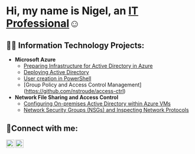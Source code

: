 <h1>Hi, my name is Nigel, an <a href="https://www.linkedin.com/in/nigel-stroude-secure/">IT Professional</a>☺</h1>

<h2>👨‍💻 Information Technology Projects:</h2>

- <b>Microsoft Azure</b>
  - [Preparing Infrastructure for Active Directory in Azure](https://github.com/nstroude/Active-Directory-infrastructure)
  - [Deploying Active Directory](https://github.com/nstroude/AD-Deploy)
  - [User creation in PowerShell](https://github.com/nstroude/user-creation)
  - [Group Policy and Access Control Management] (https://github.com/nstroude/access-ctrl)
- <b>Network File Sharing and Access Control</b>
  - [Configuring On-premises Active Directory within Azure VMs](https://github.com/joshmadakorcc/configure-ad)
  - [Network Security Groups (NSGs) and Inspecting Network Protocols](https://github.com/joshmadakorcc/azure-network-protocols)

<h2>🤳Connect with me:</h2>


[<img align="left" alt="Josh | LinkedIn" width="22px" src="https://cdn.jsdelivr.net/npm/simple-icons@v3/icons/linkedin.svg" />][linkedin]
[<img align="left" alt="Josh | Instagram" width="22px" src="https://cdn.jsdelivr.net/npm/simple-icons@v3/icons/instagram.svg" />][instagram]

[instagram]: https://www.instagram.com/stroudee4life
[linkedin]: https://www.linkedin.com/in/nigel-stroude-secure/ 

